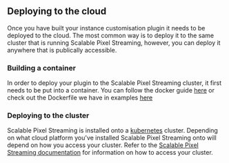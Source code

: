 ## Deploying to the cloud

Once you have built your instance customisation plugin it needs to be deployed to the cloud. The most common way is to deploy it to the same cluster that is running Scalable Pixel Streaming, however, you can deploy it anywhere that is publically accessible.

### Building a container 

In order to deploy your plugin to the Scalable Pixel Streaming cluster, it first needs to be put into a container. You can follow the docker guide [here](https://docs.docker.com/language/golang/build-images/) or check out the Dockerfile we have in examples [here](examples/golang/instance-customisation-plugin)

### Deploying to the cluster

Scalable Pixel Streaming is installed onto a [kubernetes](https://kubernetes.io/) cluster. Depending on what cloud platform you've installed Scalable Pixel Streaming onto will depend on how you access your cluster. Refer to the [Scalable Pixel Streaming documentation](http://docs.beta.scalablestreaming.io/) for information on how to access your cluster.

